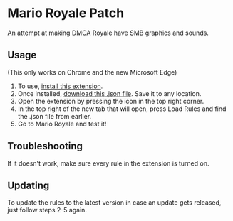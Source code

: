# Mario Royale Patch
An attempt at making DMCA Royale have SMB graphics and sounds.

## Usage
(This only works on Chrome and the new Microsoft Edge)
1. To use, [install this extension](https://chrome.google.com/webstore/detail/resource-override/pkoacgokdfckfpndoffpifphamojphii). 
2. Once installed, [download this .json file](https://raw.githubusercontent.com/GRAnimated/MarioRoyalePatch/master/resource_override_rules.json). Save it to any location.
3. Open the extension by pressing the icon in the top right corner.
4. In the top right of the new tab that will open, press Load Rules and find the .json file from earlier.
5. Go to Mario Royale and test it!

## Troubleshooting
If it doesn't work, make sure every rule in the extension is turned on.

## Updating
To update the rules to the latest version in case an update gets released, just follow steps 2-5 again.
